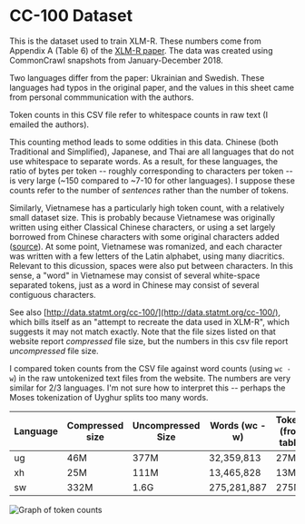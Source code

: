 # CC-100 Dataset

This is the dataset used to train XLM-R. These numbers come from Appendix A (Table 6)
of the [XLM-R paper](https://arxiv.org/abs/1911.02116). The data was created using
CommonCrawl snapshots from January-December 2018.

Two languages differ from the paper: Ukrainian and Swedish. These languages had typos in
the original paper, and the values in this sheet came from personal commmunication with the authors.

Token counts in this CSV file refer to whitespace counts in raw text (I emailed the authors).

This counting method leads to some oddities in this data. Chinese (both Traditional and Simplified),
Japanese, and Thai are all languages that do not use whitespace to separate words. As a result, for these languages, the ratio of bytes per
token  -- roughly corresponding to characters per token -- is very large (~150 compared to ~7-10 for other
languages). I suppose these counts refer to the number of *sentences* rather than the number of tokens.

Similarly, Vietnamese has a particularly high token count, with a relatively small dataset size. This
is probably because Vietnamese was originally written using either Classical Chinese characters, or
using a set largely borrowed from Chinese characters with some original characters added ([source](https://en.wikipedia.org/wiki/Vietnamese_language)).
At some point, Vietnamese was romanized, and each character was written with a few letters
of the Latin alphabet, using many diacritics. Relevant to this dicussion, spaces were also put between characters.
In this sense, a "word" in Vietnamese may consist of several white-space separated tokens, just as a word in Chinese
may consist of several contiguous characters.

See also [http://data.statmt.org/cc-100/](http://data.statmt.org/cc-100/), which bills itself
as an "attempt to recreate the data used in XLM-R", which suggests it may not match exactly. Note that
the file sizes listed on that website report _compressed_ file size, but the numbers
in this csv file report _uncompressed_ file size.

I compared token counts from the CSV file against word counts (using `wc -w`) in the raw
untokenized text files from the website. The numbers are very similar for 2/3 languages.
I'm not sure how to interpret this -- perhaps the Moses tokenization of Uyghur splits too many
words.

| Language | Compressed size | Uncompressed Size | Words (wc -w) | Tokens (from table) |
|----------|-----------------|-------------------|---------------|---------------------|
| ug       | 46M             | 377M              |    32,359,813 | 27M                 |
| xh       | 25M             | 111M              |    13,465,828 | 13M                 |
| sw       | 332M            | 1.6G              |   275,281,887 | 275M                |


![Graph of token counts](cc-100.png)